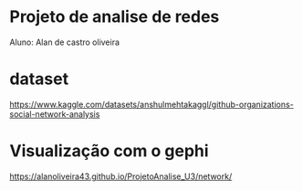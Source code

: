 # Projeto de analise de redes
Aluno: Alan de castro oliveira
# dataset
https://www.kaggle.com/datasets/anshulmehtakaggl/github-organizations-social-network-analysis
# Visualização com o gephi
https://alanoliveira43.github.io/ProjetoAnalise_U3/network/